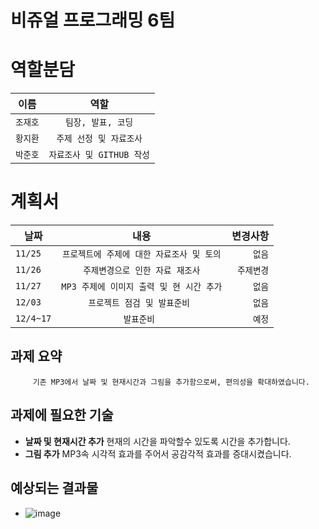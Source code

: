 # 비쥬얼 프로그래밍 **6팀**



**역할분담**
==============
| 이름 | 역할 |
|---|:---:|
| `조재호` | `팀장, 발표, 코딩` | 
| `황지환` | `주제 선정 및 자료조사` | 
| `박준호` | `자료조사 및 GITHUB 작성` | 

**계획서**
===========

| 날짜 | 내용 | 변경사항 |
|---|:---:|---:|
| `11/25` | `프로젝트에 주제에 대한 자료조사 및 토의` | `없음` |
| `11/26` | `주제변경으로 인한 자료 재조사` | `주제변경` |
| `11/27` | `MP3 주제에 이미지 출력 및 현 시간 추가` | `없음` |
| `12/03` | `프로젝트 점검 및 발표준비 ` | `없음` |
| `12/4~17` | `발표준비 ` | `예정` |

## 과제 요약
         기존 MP3에서 날짜 및 현재시간과 그림을 추가함으로써, 편의성을 확대하였습니다.
## 과제에 필요한 기술
- **날짜 및 현재시간 추가** 
         현재의 시간을 파악할수 있도록 시간을 추가합니다.
- **그림 추가**
         MP3속 시각적 효과를 주어서 공감각적 효과를 증대시켰습니다.
      
## 예상되는 결과물
- ![image](https://user-images.githubusercontent.com/54825917/70104156-828b1780-1680-11ea-8b6f-57651911bb78.png)
